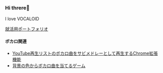 ### Hi threre👋　
I love VOCALOID

<a href="https://www.simeiro.com/portfolio">就活用ポートフォリオ</a><br>

#### ボカロ関連
- <a href="https://github.com/simeiro/chorusMedley">YouTube再生リストのボカロ曲をサビメドレーとして再生するChrome拡張機能</a><br>
- <a href="https://github.com/simeiro/vocolor">背景の色からボカロ曲を当てるゲーム</a><br>

<!--
##### 個人開発
vocaDBハイライト曲送信DiscordBot<br>
<a href="https://github.com/simeiro/Highlight39">Highlight39</a><br>
niconicoのボカロランキング送信DiscordBot<br>
<a href="https://github.com/simeiro/Highlight39Revised">Highlight39Revised</a><br>



#####  ハッカソン
Tab整理Chrome拡張機能 (<a href="https://twitter.com/geek_pjt/status/1619628596360011776">技育CAMPハッカソンvol.10</a>)<br>
<a href="https://github.com/simeiro/Taber">Taber</a><br>
京都の今日行く場所をランダムに決めてくれるAndroid/iOSアプリ（関西ビギナーズハッカソンVOL2）<br>
<a href="https://github.com/simeiro/amanojaku">キョウガチャ</a><br>
たこ焼き評価Androidアプリ（<a href="https://twitter.com/kc3_official/status/1761673869826703521">KC3HACK2024</a>）<br>
<a href="https://github.com/kc3hack/2024_I">Takopa</a>

[![simeiro](https://img.shields.io/endpoint?url=https%3A%2F%2Fatcoder-badges.now.sh%2Fapi%2Fatcoder%2Fjson%2Fsimeiro)](https://atcoder.jp/users/simeiro)
-->





<!--
[![trophy](https://github-profile-trophy.vercel.app/?username=simeiro&theme=radical)](https://github.com/simeiro/github-profile-trophy)
**simeiro/simeiro** is a ✨ _special_ ✨ repository because its `README.md` (this file) appears on your GitHub profile.

Here are some ideas to get you started:

- 🔭 I’m currently working on ...
- 🌱 I’m currently learning ...
- 👯 I’m looking to collaborate on ...
- 🤔 I’m looking for help with ...
- 💬 Ask me about ...
- 📫 How to reach me: ...
- 😄 Pronouns: ...
- ⚡ Fun fact: ...
-->


